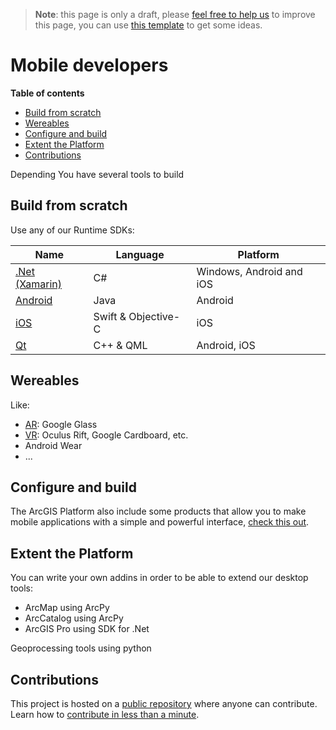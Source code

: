 > **Note**: this page is only a draft, please [feel free to help us](#contributions) to improve this page, you can use [this template](https://github.com/esri-es/awesome-arcgis/blob/master/RESOURCE_PAGE_TEMPLATE.md) to get some ideas.

# Mobile developers
<!-- START doctoc generated TOC please keep comment here to allow auto update -->
<!-- DON'T EDIT THIS SECTION, INSTEAD RE-RUN doctoc TO UPDATE -->
**Table of contents**

- [Build from scratch](#build-from-scratch)
- [Wereables](#wereables)
- [Configure and build](#configure-and-build)
- [Extent the Platform](#extent-the-platform)
- [Contributions](#contributions)

<!-- END doctoc generated TOC please keep comment here to allow auto update -->

Depending You have several tools to build

## Build from scratch
Use any of our Runtime SDKs:

|Name|Language|Platform
|---|---|---|
|[.Net (Xamarin)](technologies/dot-net/README.md)|C#|Windows, Android and iOS|
|[Android](technologies/android/README.md)|Java|Android|
|[iOS](technologies/ios/README.md)|Swift & Objective-C|iOS|
|[Qt](technologies/qt/README.md)|C++ & QML|Android, iOS|

## Wereables

Like:

* [AR](../ar/README.md): Google Glass
* [VR](../vr/README.md): Oculus Rift, Google Cardboard, etc.
* Android Wear
* ...

## Configure and build
The ArcGIS Platform also include some products that allow you to make mobile applications with a simple and powerful interface, [check this out](../arcgis/products/README.md#app-builders).

## Extent the Platform
You can write your own addins in order to be able to extend our desktop tools:
  * ArcMap using ArcPy
  * ArcCatalog using ArcPy
  * ArcGIS Pro using SDK for .Net

Geoprocessing tools using python

## Contributions

This project is hosted on a [public repository](https://github.com/hhkaos/awesome-arcgis) where anyone can contribute. Learn how to [contribute in less than a minute](https://github.com/hhkaos/awesome-arcgis/blob/master/CONTRIBUTING.md).